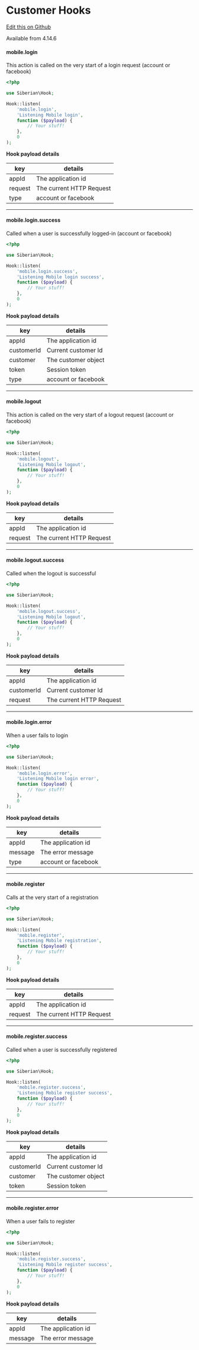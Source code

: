 # Customer Hooks

[Edit this on Github](https://github.com/Xtraball/SiberianCMS-Doc/edit/master/docs/module/hooks/customer.md)

Available from 4.14.6

#### mobile.login

This action is called on the very start of a login request (account or facebook)

```php
<?php

use Siberian\Hook;

Hook::listen(
    'mobile.login',
    'Listening Mobile login',
    function ($payload) {
        // Your stuff!
    },
    0
);
```

**Hook payload details**

key|details
---|---
appId|The application id
request|The current HTTP Request
type|account or facebook

---

#### mobile.login.success

Called when a user is successfully logged-in (account or facebook)

```php
<?php

use Siberian\Hook;

Hook::listen(
    'mobile.login.success',
    'Listening Mobile login success',
    function ($payload) {
        // Your stuff!
    },
    0
);
```

**Hook payload details**

key|details
---|---
appId|The application id
customerId|Current customer Id
customer|The customer object
token|Session token
type|account or facebook

---

#### mobile.logout

This action is called on the very start of a logout request (account or facebook)

```php
<?php

use Siberian\Hook;

Hook::listen(
    'mobile.logout',
    'Listening Mobile logout',
    function ($payload) {
        // Your stuff!
    },
    0
);
```

**Hook payload details**

key|details
---|---
appId|The application id
request|The current HTTP Request

---

#### mobile.logout.success

Called when the logout is successful

```php
<?php

use Siberian\Hook;

Hook::listen(
    'mobile.logout.success',
    'Listening Mobile logout',
    function ($payload) {
        // Your stuff!
    },
    0
);
```

**Hook payload details**

key|details
---|---
appId|The application id
customerId|Current customer Id
request|The current HTTP Request

---

#### mobile.login.error

When a user fails to login

```php
<?php

use Siberian\Hook;

Hook::listen(
    'mobile.login.error',
    'Listening Mobile login error',
    function ($payload) {
        // Your stuff!
    },
    0
);
```

**Hook payload details**

key|details
---|---
appId|The application id
message|The error message
type|account or facebook

---

#### mobile.register

Calls at the very start of a registration

```php
<?php

use Siberian\Hook;

Hook::listen(
    'mobile.register',
    'Listening Mobile registration',
    function ($payload) {
        // Your stuff!
    },
    0
);
```

**Hook payload details**

key|details
---|---
appId|The application id
request|The current HTTP Request

---

#### mobile.register.success

Called when a user is successfully registered

```php
<?php

use Siberian\Hook;

Hook::listen(
    'mobile.register.success',
    'Listening Mobile register success',
    function ($payload) {
        // Your stuff!
    },
    0
);
```

**Hook payload details**

key|details
---|---
appId|The application id
customerId|Current customer Id
customer|The customer object
token|Session token

---

#### mobile.register.error

When a user fails to register

```php
<?php

use Siberian\Hook;

Hook::listen(
    'mobile.register.success',
    'Listening Mobile register success',
    function ($payload) {
        // Your stuff!
    },
    0
);
```

**Hook payload details**

key|details
---|---
appId|The application id
message|The error message
